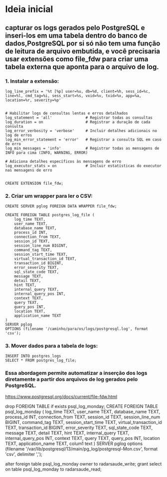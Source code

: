 
# Ideia inicial 

## capturar os logs gerados pelo PostgreSQL e inseri-los em uma tabela dentro do banco de dados,PostgreSQL por si só não tem uma função de leitura de arquivo embutida, e você precisaria usar extensões como file_fdw para criar uma tabela externa que aponta para o arquivo de log.


### 1. Instalar a extensão:

```
log_line_prefix = '%t [%p] user=%u, db=%d, client=%h, sess_id=%c, line=%l, cmd_tag=%i, sess_start=%s, vxid=%v, txid=%x, app=%a, location=%r, severity=%p'


# Habilitar logs de consultas lentas e erros detalhados
log_statement = 'all'               # Registrar todas as consultas
log_duration = on                   # Registrar a duração de cada consulta
log_error_verbosity = 'verbose'     # Incluir detalhes adicionais no log de erros
log_min_error_statement = 'error'   # Registrar a consulta SQL em caso de erro
log_min_messages = 'info'           # Registrar todas as mensagens de INFO para cima (INFO, WARNING, ERROR)

# Adiciona detalhes específicos às mensagens de erro
log_executor_stats = on             # Incluir estatísticas do executor nas mensagens de erro


CREATE EXTENSION file_fdw;

```


### 2. Criar um wrapper para ler o CSV:

```
CREATE SERVER pglog FOREIGN DATA WRAPPER file_fdw;

CREATE FOREIGN TABLE postgres_log_file (
    log_time TEXT,
    user_name TEXT,
    database_name TEXT,
    process_id INT,
    connection_from TEXT,
    session_id TEXT,
    session_line_num BIGINT,
    command_tag TEXT,
    session_start_time TEXT,
    virtual_transaction_id TEXT,
    transaction_id BIGINT,
    error_severity TEXT,
    sql_state_code TEXT,
    message TEXT,
    detail TEXT,
    hint TEXT,
    internal_query TEXT,
    internal_query_pos INT,
    context TEXT,
    query TEXT,
    query_pos INT,
    location TEXT,
    application_name TEXT
)
SERVER pglog
OPTIONS (filename '/caminho/para/os/logs/postgresql.log', format 'csv');
```


### 3. Mover dados para a tabela de logs:

```
INSERT INTO postgres_logs
SELECT * FROM postgres_log_file;
```


### Essa abordagem permite automatizar a inserção dos logs diretamente a partir dos arquivos de log gerados pelo PostgreSQL.


https://www.postgresql.org/docs/current/file-fdw.html




drop FOREIGN TABLE if exists psql_log_monday;
CREATE FOREIGN TABLE psql_log_monday (
    log_time TEXT,
    user_name TEXT,
    database_name TEXT,
    process_id INT,
    connection_from TEXT,
    session_id TEXT,
    session_line_num BIGINT,
    command_tag TEXT,
    session_start_time TEXT,
    virtual_transaction_id TEXT,
    transaction_id BIGINT,
    error_severity TEXT,
    sql_state_code TEXT,
    message TEXT,
    detail TEXT,
    hint TEXT,
    internal_query TEXT,
    internal_query_pos INT,
    context TEXT,
    query TEXT,
    query_pos INT,
    location TEXT,
    application_name TEXT,
    colum1 text
)
SERVER pglog
options (filename '/var/lib/postgresql/13/main/pg_log/postgresql-Mon.csv', format 'csv', delimiter ',');

alter foreign table psql_log_monday owner to radarsaude_write;
grant select on table psql_log_monday to radarsaude_read;

